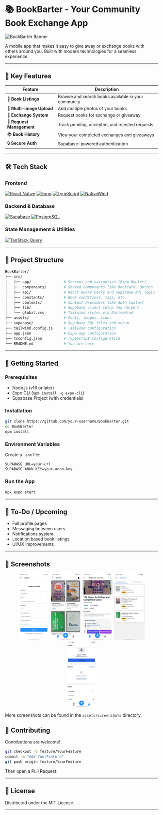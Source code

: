 # 📚 BookBarter - Your Community Book Exchange App

![BookBarter Banner](https://placehold.co/600x400/1E90FF/ffffff?text=BookBarter&font=Raleway)

A mobile app that makes it easy to give away or exchange books with others around you. Built with modern technologies for a seamless experience.

---

## 🌟 Key Features

| Feature                   | Description                                         |
| ------------------------- | --------------------------------------------------- |
| 📖 **Book Listings**      | Browse and search books available in your community |
| 📸 **Multi-image Upload** | Add multiple photos of your books                   |
| 🔄 **Exchange System**    | Request books for exchange or giveaway              |
| 🔔 **Request Management** | Track pending, accepted, and rejected requests      |
| 📚 **Book History**       | View your completed exchanges and giveaways         |
| 🔒 **Secure Auth**        | Supabase-powered authentication                     |

---

## 🛠 Tech Stack

### Frontend

[![React Native](https://img.shields.io/badge/React_Native-20232A?style=for-the-badge\&logo=react\&logoColor=61DAFB)](https://reactnative.dev/)
[![Expo](https://img.shields.io/badge/-Expo-000020?style=for-the-badge\&logo=expo\&logoColor=white)](https://expo.io/)
[![TypeScript](https://img.shields.io/badge/-TypeScript-3178C6?style=for-the-badge\&logo=typescript\&logoColor=white)](https://www.typescriptlang.org/)
[![NativeWind](https://img.shields.io/badge/-NativeWind-06B6D4?style=for-the-badge\&logo=tailwind-css\&logoColor=white)](https://www.nativewind.dev/)

### Backend & Database

[![Supabase](https://img.shields.io/badge/-Supabase-3ECF8E?style=for-the-badge\&logo=supabase\&logoColor=white)](https://supabase.io/)
[![PostgreSQL](https://img.shields.io/badge/-PostgreSQL-4169E1?style=for-the-badge\&logo=postgresql\&logoColor=white)](https://www.postgresql.org/)

### State Management & Utilities

[![TanStack Query](https://img.shields.io/badge/-TanStack%20Query-FF4154?style=for-the-badge\&logo=react-query\&logoColor=white)](https://tanstack.com/query/latest)

---

## 📂 Project Structure

```bash
BookBarter/
├── src/
│   ├── app/               # Screens and navigation (Expo Router)
│   ├── components/        # Shared components like BookCard, Button
│   ├── api/               # React Query hooks and Supabase API logic
│   ├── constants/         # Book conditions, tags, etc.
│   ├── contexts/          # Context Providers like Auth Context
│   ├── lib/               # Supabase client setup and helpers
│   └── global.css         # Tailwind styles via NativeWind
├── assets/                # Fonts, images, icons
├── supabase/              # Supabase SQL files and setup
├── tailwind.config.js     # Tailwind configuration
├── app.json               # Expo app configuration
├── tsconfig.json          # TypeScript configuration
└── README.md              # You are here
```

---

## 🚀 Getting Started

### Prerequisites

* Node.js (v16 or later)
* Expo CLI (`npm install -g expo-cli`)
* Supabase Project (with credentials)

### Installation

```bash
git clone https://github.com/your-username/BookBarter.git
cd BookBarter
npm install
```

### Environment Variables

Create a `.env` file:

```env
SUPABASE_URL=your-url
SUPABASE_ANON_KEY=your-anon-key
```

### Run the App

```bash
npx expo start
```

---

## 📝 To-Do / Upcoming

* Full profile pages
* Messaging between users
* Notifications system
* Location based book listings
* UI/UX improvements

---

## 📸 Screenshots
<p align="center">
  <img src="./assets/screenshots/sign-up.jpg" alt="Sign Up" width="20%" />
  <img src="./assets/screenshots/explore.jpg" alt="Explore Books" width="20%" />
  <img src="assets/screenshots/book-details.jpg" alt="Book Details" width="20%" />
  <img src="./assets/screenshots/requests.jpg" alt="Requests" width="20%" />
  <img src="assets/screenshots/profile.jpg" alt="Profile" width="20%" />
</p>

More screenshots can be found in the `assets/screenshots` directory.
## 🤝 Contributing

Contributions are welcome!

```bash
git checkout -b feature/YourFeature
commit -m "Add YourFeature"
git push origin feature/YourFeature
```

Then open a Pull Request.

---

## 📄 License

Distributed under the MIT License.

---
